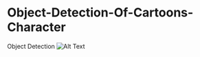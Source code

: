 # Object-Detection-Of-Cartoons-Character
Object Detection
![Alt Text](https://drive.google.com/open?id=1nr556csRda3x5m-oE1Q9aAvpy1hD8zue)
